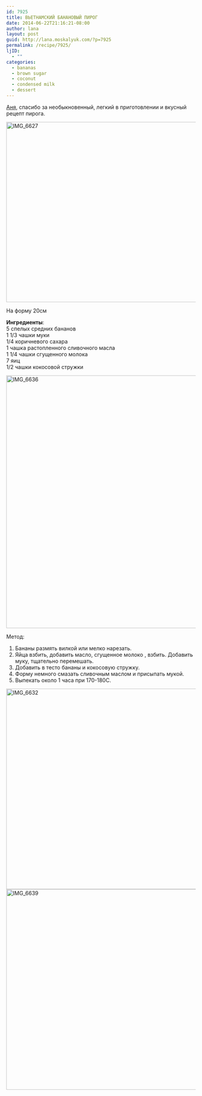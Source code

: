 ```yaml
---
id: 7925
title: ВЬЕТНАМСКИЙ БАНАНОВЫЙ ПИРОГ
date: 2014-06-22T21:16:21-08:00
author: lana
layout: post
guid: http://lana.moskalyuk.com/?p=7925
permalink: /recipe/7925/
ljID:
  - ""
categories:
  - bananas
  - brown sugar
  - coconut
  - condensed milk
  - dessert
---
```

[Аня](http://lifetastesgreat.livejournal.com/), спасибо за необыкновенный, легкий в приготовлении и вкусный рецепт пирога.

<img loading="lazy" src="https://farm3.staticflickr.com/2934/14474207061_ed13538b47_c.jpg" alt="IMG_6627" width="800" height="480" /> 

На форму 20см

**Ингредиенты**:  
5 спелых средних бананов  
1 1/3 чашки муки  
1/4 коричневого сахара  
1 чашка растопленного сливочного масла  
1 1/4 чашки сгущенного молока  
7 яиц  
1/2 чашки кокосовой стружки

<img loading="lazy" src="https://farm6.staticflickr.com/5479/14454488166_cb823d1fb5_c.jpg" alt="IMG_6636" width="800" height="673" /> 

Метод:  
1. Бананы размять вилкой или мелко нарезать.  
2. Яйца взбить, добавить масло, сгущенное молоко , взбить. Добавить муку, тщательно перемешать.  
3. Добавить в тесто бананы и кокосовую стружку.  
4. Форму немного смазать сливочным маслом и присыпать мукой.  
5. Выпекать около 1 часа при 170-180С.

<img loading="lazy" src="https://farm6.staticflickr.com/5552/14476291912_dca8c99f3a_c.jpg" alt="IMG_6632" width="800" height="534" /> 

<img loading="lazy" src="https://farm4.staticflickr.com/3839/14291003258_79cfba92d4_c.jpg" alt="IMG_6639" width="800" height="534" />